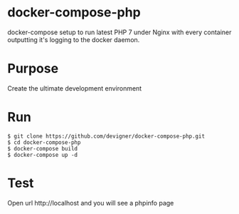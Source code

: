 # docker-compose-php

docker-compose setup to run latest PHP 7 under Nginx with every container outputting it's logging
to the docker daemon.

# Purpose

Create the ultimate development environment

# Run
	
	$ git clone https://github.com/devigner/docker-compose-php.git
	$ cd docker-compose-php
	$ docker-compose build
	$ docker-compose up -d

# Test

Open url http://localhost and you will see a phpinfo page
